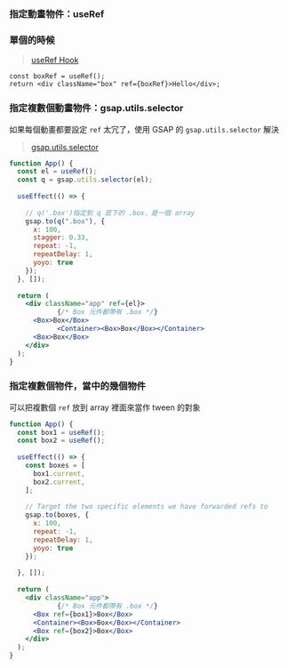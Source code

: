 ### 指定動畫物件：useRef
### 單個的時候
>[useRef Hook](useRef%20Hook.md)

```tsx
const boxRef = useRef();
return <div className="box" ref={boxRef}>Hello</div>;
```

### 指定複數個動畫物件：gsap.utils.selector
如果每個動畫都要設定 `ref` 太冗了，使用 GSAP 的 `gsap.utils.selector` 解決

> [gsap.utils.selector](gsap.utils.selector.md)

```jsx
function App() {
  const el = useRef();
  const q = gsap.utils.selector(el);
  
  useEffect(() => {
    
    // q('.box')指定到 q 底下的 .box，是一個 array 
    gsap.to(q(".box"), {
      x: 100,
      stagger: 0.33,
      repeat: -1,
      repeatDelay: 1,
      yoyo: true
    });
  }, []);
  
  return (
    <div className="app" ref={el}>
			{/* Box 元件都帶有 .box */} 
      <Box>Box</Box>
			<Container><Box>Box</Box></Container>
      <Box>Box</Box>
    </div>
  );
}
```
### 指定複數個物件，當中的幾個物件
可以把複數個 `ref` 放到 array 裡面來當作 tween 的對象 
```jsx
function App() {
  const box1 = useRef();
  const box2 = useRef();
  
  useEffect(() => {
    const boxes = [
      box1.current,
      box2.current,
    ];
    
    // Target the two specific elements we have forwarded refs to
    gsap.to(boxes, {
      x: 100,
      repeat: -1,
      repeatDelay: 1,
      yoyo: true
    });
    
  }, []);
  
  return (
    <div className="app">
			{/* Box 元件都帶有 .box */} 
      <Box ref={box1}>Box</Box>
      <Container><Box>Box</Box></Container>
      <Box ref={box2}>Box</Box>
    </div>
  );
}
```